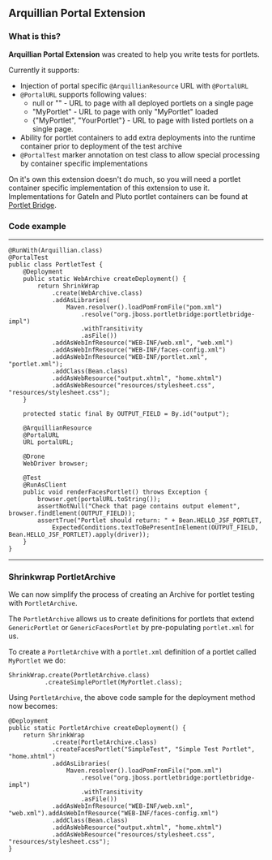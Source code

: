 ## Arquillian Portal Extension

### What is this?

**Arquillian Portal Extension** was created to help you write tests for portlets.

Currently it supports:

* Injection of portal specific `@ArquillianResource` URL with `@PortalURL`
* `@PortalURL` supports following values:
    * null or "" - URL to page with all deployed portlets on a single page
    * "MyPortlet" - URL to page with only "MyPortlet" loaded
    * {"MyPortlet", "YourPortlet"} - URL to page with listed portlets on a single page.
* Ability for portlet containers to add extra deployments into the runtime container prior to deployment of the test archive
* `@PortalTest` marker annotation on test class to allow special processing by container specific implementations

On it's own this extension doesn't do much, so you will need a portlet container specific implementation of this extension
to use it. Implementations for GateIn and Pluto portlet containers can be found at
[Portlet Bridge](http://github.com/portletbridge).

### Code example
--- 

    @RunWith(Arquillian.class)
    @PortalTest
    public class PortletTest {
        @Deployment
        public static WebArchive createDeployment() {
            return ShrinkWrap
                .create(WebArchive.class)
                .addAsLibraries(
                    Maven.resolver().loadPomFromFile("pom.xml")
                        .resolve("org.jboss.portletbridge:portletbridge-impl")
                        .withTransitivity
                        .asFile())
                .addAsWebInfResource("WEB-INF/web.xml", "web.xml")
                .addAsWebInfResource("WEB-INF/faces-config.xml")
                .addAsWebInfResource("WEB-INF/portlet.xml", "portlet.xml");
                .addClass(Bean.class)
                .addAsWebResource("output.xhtml", "home.xhtml")
                .addAsWebResource("resources/stylesheet.css", "resources/stylesheet.css");
        }

        protected static final By OUTPUT_FIELD = By.id("output");

        @ArquillianResource
        @PortalURL
        URL portalURL;

        @Drone
        WebDriver browser;

        @Test
        @RunAsClient
        public void renderFacesPortlet() throws Exception {
            browser.get(portalURL.toString());
            assertNotNull("Check that page contains output element", browser.findElement(OUTPUT_FIELD));
            assertTrue("Portlet should return: " + Bean.HELLO_JSF_PORTLET,
                ExpectedConditions.textToBePresentInElement(OUTPUT_FIELD, Bean.HELLO_JSF_PORTLET).apply(driver));
        }
    }
---

### Shrinkwrap PortletArchive

We can now simplify the process of creating an Archive for portlet testing with `PortletArchive`.

The `PortletArchive` allows us to create definitions for portlets that extend `GenericPortlet` or `GenericFacesPortlet` by pre-populating `portlet.xml` for us.

To create a `PortletArchive` with a `portlet.xml` definition of a portlet called `MyPortlet` we do:

    ShrinkWrap.create(PortletArchive.class)
              .createSimplePortlet(MyPortlet.class);

Using `PortletArchive`, the above code sample for the deployment method now becomes:

    @Deployment
    public static PortletArchive createDeployment() {
        return ShrinkWrap
                .create(PortletArchive.class)
                .createFacesPortlet("SimpleTest", "Simple Test Portlet", "home.xhtml")
                .addAsLibraries(
                    Maven.resolver().loadPomFromFile("pom.xml")
                        .resolve("org.jboss.portletbridge:portletbridge-impl")
                        .withTransitivity
                        .asFile())
                .addAsWebInfResource("WEB-INF/web.xml", "web.xml").addAsWebInfResource("WEB-INF/faces-config.xml")
                .addClass(Bean.class)
                .addAsWebResource("output.xhtml", "home.xhtml")
                .addAsWebResource("resources/stylesheet.css", "resources/stylesheet.css");
    }
